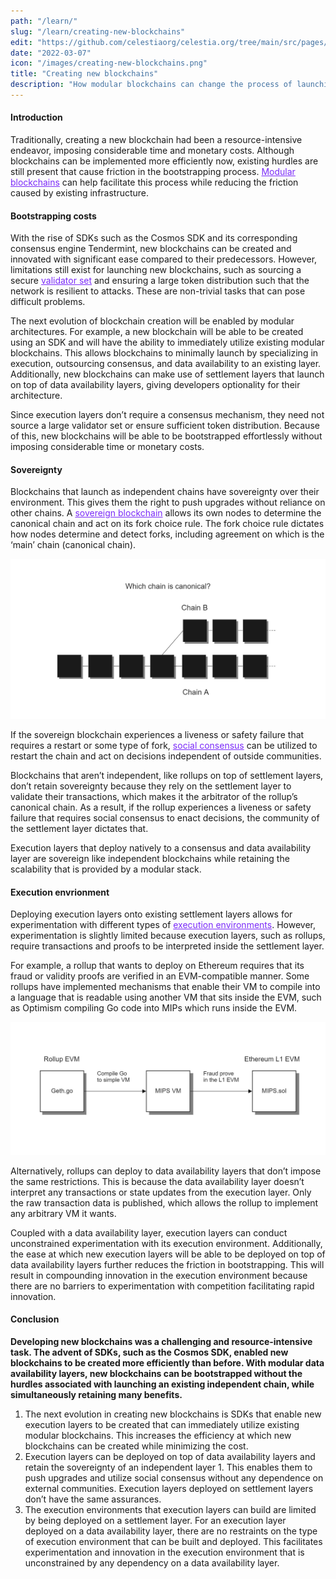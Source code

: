```yaml
---
path: "/learn/"
slug: "/learn/creating-new-blockchains"
edit: "https://github.com/celestiaorg/celestia.org/tree/main/src/pages/markdown-pages/learn/creating-new-blockchains.md"
date: "2022-03-07"
icon: "/images/creating-new-blockchains.png"
title: "Creating new blockchains"
description: "How modular blockchains can change the process of launching and deploying new blockchains."
---
```

<head>
  <meta name="twitter:card" content="summary_large_image">
  <meta name="twitter:site" content="@CelestiaOrg">
  <meta name="twitter:creator" content="@likebeckett">
  <meta name="twitter:title" content="Modular Scalability">
  <meta name="twitter:description" content="Traditionally, creating a new blockchain had been a resource-intensive endeavor, imposing considerable time and monetary costs. Although blockchains can be implemented more efficiently now, existing hurdles are still present that cause friction in the bootstrapping process.">
  <meta name="twitter:image" content="https://github.com/celestiaorg/celestia.org/blob/main/src/pages/markdown-pages/learn/images/learn-modular-twitter-card.png">
</head>
  
#### Introduction

Traditionally, creating a new blockchain had been a resource-intensive endeavor, imposing considerable time and monetary costs. Although blockchains can be implemented more efficiently now, existing hurdles are still present that cause friction in the bootstrapping process. <a href="https://celestia.org/glossary/modular-blockchain" target="_blank" rel="noopener noreferrer" style="color:#7B2BF9;">Modular blockchains</a> can help facilitate this process while reducing the friction caused by existing infrastructure.

#### Bootstrapping costs

With the rise of SDKs such as the Cosmos SDK and its corresponding consensus engine Tendermint, new blockchains can be created and innovated with significant ease compared to their predecessors. However, limitations still exist for launching new blockchains, such as sourcing a secure <a href="https://celestia.org/glossary/validator-set" target="_blank" rel="noopener noreferrer" style="color:#7B2BF9;">validator set</a> and ensuring a large token distribution such that the network is resilient to attacks. These are non-trivial tasks that can pose difficult problems.

The next evolution of blockchain creation will be enabled by modular architectures. For example, a new blockchain will be able to be created using an SDK and will have the ability to immediately utilize existing modular blockchains. This allows blockchains to minimally launch by specializing in execution, outsourcing consensus, and data availability to an existing layer. Additionally, new blockchains can make use of settlement layers that launch on top of data availability layers, giving developers optionality for their architecture.

Since execution layers don’t require a consensus mechanism, they need not source a large validator set or ensure sufficient token distribution. Because of this, new blockchains will be able to be bootstrapped effortlessly without imposing considerable time or monetary costs.

#### Sovereignty

Blockchains that launch as independent chains have sovereignty over their environment. This gives them the right to push upgrades without reliance on other chains. A <a href="https://celestia.org/glossary/sovereign-blockchain" target="_blank" rel="noopener noreferrer" style="color:#7B2BF9;">sovereign blockchain</a> allows its own nodes to determine the canonical chain and act on its fork choice rule. The fork choice rule dictates how nodes determine and detect forks, including agreement on which is the ‘main’ chain (canonical chain).

![GATSBY_EMPTY_ALT](./images/article-4-image-1.png)

If the sovereign blockchain experiences a liveness or safety failure that requires a restart or some type of fork, <a href="https://celestia.org/glossary/social-consensus" target="_blank" rel="noopener noreferrer" style="color:#7B2BF9;">social consensus</a> can be utilized to restart the chain and act on decisions independent of outside communities.

Blockchains that aren’t independent, like rollups on top of settlement layers, don’t retain sovereignty because they rely on the settlement layer to validate their transactions, which makes it the arbitrator of the rollup’s canonical chain. As a result, if the rollup experiences a liveness or safety failure that requires social consensus to enact decisions, the community of the settlement layer dictates that. 

Execution layers that deploy natively to a consensus and data availability layer are sovereign like independent blockchains while retaining the scalability that is provided by a modular stack.

#### Execution envrionment

Deploying execution layers onto existing settlement layers allows for experimentation with different types of <a href="https://celestia.org/glossary/execution-environment" target="_blank" rel="noopener noreferrer" style="color:#7B2BF9;">execution environments</a>. However, experimentation is slightly limited because execution layers, such as rollups, require transactions and proofs to be interpreted inside the settlement layer.

For example, a rollup that wants to deploy on Ethereum requires that its fraud or validity proofs are verified in an EVM-compatible manner. Some rollups have implemented mechanisms that enable their VM to compile into a language that is readable using another VM that sits inside the EVM, such as Optimism compiling Go code into MIPs which runs inside the EVM. 

![GATSBY_EMPTY_ALT](./images/article-4-image-2.png)

Alternatively, rollups can deploy to data availability layers that don’t impose the same restrictions. This is because the data availability layer doesn’t interpret any transactions or state updates from the execution layer. Only the raw transaction data is published, which allows the rollup to implement any arbitrary VM it wants.

Coupled with a data availability layer, execution layers can conduct unconstrained experimentation with its execution environment. Additionally, the ease at which new execution layers will be able to be deployed on top of data availability layers further reduces the friction in bootstrapping. This will result in compounding innovation in the execution environment because there are no barriers to experimentation with competition facilitating rapid innovation.

<div class="conclusion"> 

#### Conclusion

**Developing new blockchains was a challenging and resource-intensive task. The advent of SDKs, such as the Cosmos SDK, enabled new blockchains to be created more efficiently than before. With modular data availability layers, new blockchains can be bootstrapped without the hurdles associated with launching an existing independent chain, while simultaneously retaining many benefits.**

1. The next evolution in creating new blockchains is SDKs that enable new execution layers to be created that can immediately utilize existing modular blockchains. This increases the efficiency at which new blockchains can be created while minimizing the cost.
2. Execution layers can be deployed on top of data availability layers and retain the sovereignty of an independent layer 1. This enables them to push upgrades and utilize social consensus without any dependence on external communities. Execution layers deployed on settlement layers don’t have the same assurances.
3. The execution environments that execution layers can build are limited by being deployed on a settlement layer. For an execution layer deployed on a data availability layer, there are no restraints on the type of execution environment that can be built and deployed. This facilitates experimentation and innovation in the execution environment that is unconstrained by any dependency on a data availability layer.  
</div>
